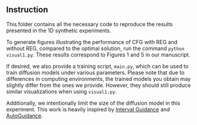 ## Instruction

This folder contains all the necessary code to reproduce the results presented in the 1D synthetic experiments.

To generate figures illustrating the performance of CFG with REG and without REG, compared to the optimal solution, run the command ``python visual1.py``. These results correspond to Figures 1 and 5 in our manuscript.

If desired, we also provide a training script, ``main.py``, which can be used to train diffusion models under various parameters. Please note that due to differences in computing environments, the trained models you obtain may slightly differ from the ones we provide. However, they should still produce similar visualizations when using ``visual1.py``.

Additionally, we intentionally limit the size of the diffusion model in this experiment. This work is heavily inspired by [Interval Guidance](https://arxiv.org/abs/2404.07724) and [AutoGuidance](https://arxiv.org/abs/2406.02507).